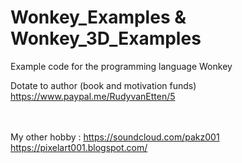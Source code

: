 # Wonkey_Examples & Wonkey_3D_Examples

Example code for the programming language Wonkey

Dotate to author (book and motivation funds)
https://www.paypal.me/RudyvanEtten/5

<br><br>
My other hobby : https://soundcloud.com/pakz001
<br>
https://pixelart001.blogspot.com/
